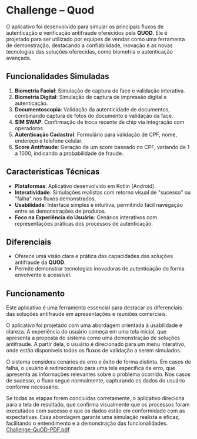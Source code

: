 # Challenge – Quod

O aplicativo foi desenvolvido para simular os principais fluxos de autenticação e verificação antifraude oferecidos pela **QUOD**. Ele é projetado para ser utilizado por equipes de vendas como uma ferramenta de demonstração, destacando a confiabilidade, inovação e as novas tecnologias das soluções oferecidas, como biometria e autenticação avançada.

## Funcionalidades Simuladas

1. **Biometria Facial**: Simulação de captura de face e validação interativa.
2. **Biometria Digital**: Simulação de captura de impressão digital e autenticação.
3. **Documentoscopia**: Validação da autenticidade de documentos, combinando captura de fotos do documento e validação da face.
4. **SIM SWAP**: Confirmação de troca recente de chip via integração com operadoras.
5. **Autenticação Cadastral**: Formulário para validação de CPF, nome, endereço e telefone celular.
6. **Score Antifraude**: Geração de um score baseado no CPF, variando de 1 a 1000, indicando a probabilidade de fraude.

## Características Técnicas

- **Plataformas**: Aplicativo desenvolvido em Kotlin (Android).
- **Interatividade**: Simulações realistas com retorno visual de "sucesso" ou "falha" nos fluxos demonstrados.
- **Usabilidade**: Interface simples e intuitiva, permitindo fácil navegação entre as demonstrações de produtos.
- **Foco na Experiência do Usuário**: Cenários interativos com representações práticas dos processos de autenticação.

## Diferenciais

- Oferece uma visão clara e prática das capacidades das soluções antifraude da **QUOD**.
- Permite demonstrar tecnologias inovadoras de autenticação de forma envolvente e acessível.

## Funcionamento

Este aplicativo é uma ferramenta essencial para destacar os diferenciais das soluções antifraude em apresentações e reuniões comerciais.

O aplicativo foi projetado com uma abordagem orientada à usabilidade e clareza. A experiência do usuário começa em uma tela inicial, que apresenta a proposta do sistema como uma demonstração de soluções antifraude. A partir dela, o usuário é direcionado para um menu interativo, onde estão disponíveis todos os fluxos de validação a serem simulados.

O sistema considera cenários de erro e êxito de forma distinta. Em casos de falha, o usuário é redirecionado para uma tela específica de erro, que apresenta as informações relevantes sobre o problema ocorrido. Nos casos de sucesso, o fluxo segue normalmente, capturando os dados do usuário conforme necessário.

Se todas as etapas forem concluídas corretamente, o aplicativo direciona para a tela de resultado, que confirma visualmente que os processos foram executados com sucesso e que os dados estão em conformidade com as expectativas. Essa abordagem garante uma simulação realista e eficaz, facilitando o entendimento e a demonstração das funcionalidades.
[Challenge-QuOD-PDF.pdf](https://github.com/user-attachments/files/19060591/Challenge-QuOD-PDF.pdf)

